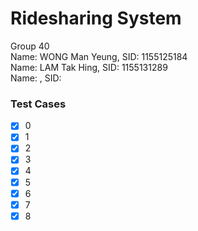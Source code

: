 # Ridesharing System
Group 40 <br/>
Name: WONG Man Yeung,    SID: 1155125184 <br/>
Name: LAM Tak Hing,	     SID: 1155131289 <br/>
Name: , SID:  <br/>

### Test Cases ###
- [x] 0
- [x] 1
- [x] 2
- [x] 3
- [x] 4
- [x] 5
- [x] 6
- [x] 7
- [x] 8

